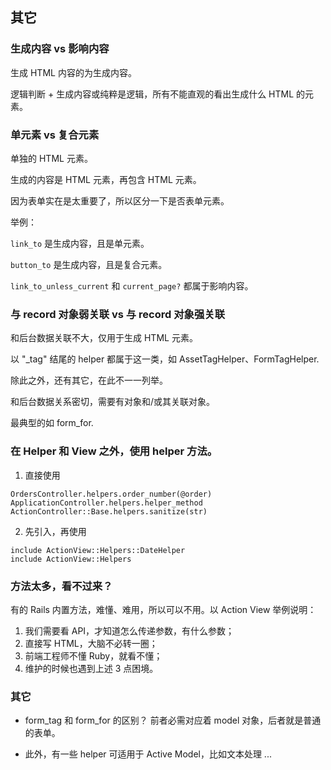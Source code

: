 ## 其它

### 生成内容 vs 影响内容

生成 HTML 内容的为生成内容。

逻辑判断 + 生成内容或纯粹是逻辑，所有不能直观的看出生成什么 HTML 的元素。

### 单元素 vs 复合元素

单独的 HTML 元素。

生成的内容是 HTML 元素，再包含 HTML 元素。

因为表单实在是太重要了，所以区分一下是否表单元素。

举例：

`link_to` 是生成内容，且是单元素。

`button_to` 是生成内容，且是复合元素。

`link_to_unless_current` 和 `current_page?` 都属于影响内容。

### 与 record 对象弱关联 vs 与 record 对象强关联

和后台数据关联不大，仅用于生成 HTML 元素。

以 "_tag" 结尾的 helper 都属于这一类，如 AssetTagHelper、FormTagHelper.

除此之外，还有其它，在此不一一列举。

和后台数据关系密切，需要有对象和/或其关联对象。

最典型的如 form_for.

### 在 Helper 和 View 之外，使用 helper 方法。

1) 直接使用

```
OrdersController.helpers.order_number(@order)
ApplicationController.helpers.helper_method
ActionController::Base.helpers.sanitize(str)
```

2) 先引入，再使用

```
include ActionView::Helpers::DateHelper
include ActionView::Helpers
```

### 方法太多，看不过来？

有的 Rails 内置方法，难懂、难用，所以可以不用。以 Action View 举例说明：

1. 我们需要看 API，才知道怎么传递参数，有什么参数；
2. 直接写 HTML，大脑不必转一圈；
3. 前端工程师不懂 Ruby，就看不懂；
4. 维护的时候也遇到上述 3 点困境。

### 其它

- form_tag 和 form_for 的区别？
前者必需对应着 model 对象，后者就是普通的表单。

- 此外，有一些 helper 可适用于 Active Model，比如文本处理 ...
